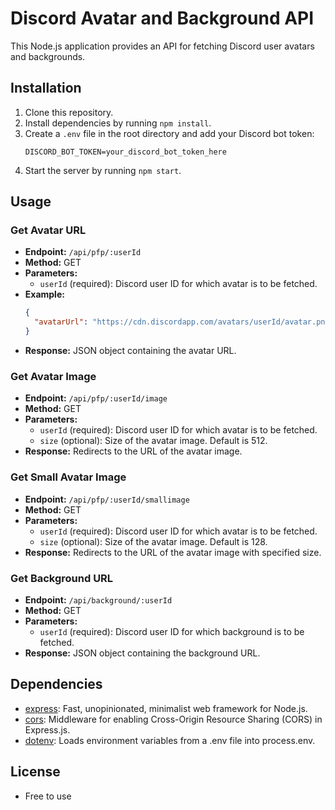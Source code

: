 # Discord Avatar and Background API

This Node.js application provides an API for fetching Discord user avatars and backgrounds.

## Installation

1. Clone this repository.
2. Install dependencies by running `npm install`.
3. Create a `.env` file in the root directory and add your Discord bot token:
   ```
   DISCORD_BOT_TOKEN=your_discord_bot_token_here
   ```
4. Start the server by running `npm start`.

## Usage

### Get Avatar URL

- **Endpoint:** `/api/pfp/:userId`
- **Method:** GET
- **Parameters:**
  - `userId` (required): Discord user ID for which avatar is to be fetched.
- **Example:**
  ```json
  {
    "avatarUrl": "https://cdn.discordapp.com/avatars/userId/avatar.png"
  }
  ```
- **Response:** JSON object containing the avatar URL.

### Get Avatar Image

- **Endpoint:** `/api/pfp/:userId/image`
- **Method:** GET
- **Parameters:**
  - `userId` (required): Discord user ID for which avatar is to be fetched.
  - `size` (optional): Size of the avatar image. Default is 512.
- **Response:** Redirects to the URL of the avatar image.

### Get Small Avatar Image

- **Endpoint:** `/api/pfp/:userId/smallimage`
- **Method:** GET
- **Parameters:**
  - `userId` (required): Discord user ID for which avatar is to be fetched.
  - `size` (optional): Size of the avatar image. Default is 128.
- **Response:** Redirects to the URL of the avatar image with specified size.

### Get Background URL

- **Endpoint:** `/api/background/:userId`
- **Method:** GET
- **Parameters:**
  - `userId` (required): Discord user ID for which background is to be fetched.
- **Response:** JSON object containing the background URL.

## Dependencies

- [express](https://www.npmjs.com/package/express): Fast, unopinionated, minimalist web framework for Node.js.
- [cors](https://www.npmjs.com/package/cors): Middleware for enabling Cross-Origin Resource Sharing (CORS) in Express.js.
- [dotenv](https://www.npmjs.com/package/dotenv): Loads environment variables from a .env file into process.env.

## License

- Free to use
